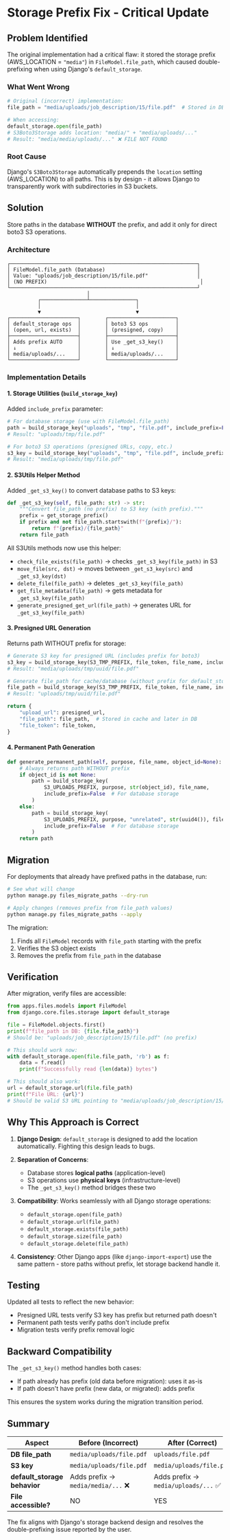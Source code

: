 # Storage Prefix Fix - Critical Update

## Problem Identified

The original implementation had a critical flaw: it stored the storage prefix (AWS_LOCATION = `"media"`) in `FileModel.file_path`, which caused double-prefixing when using Django's `default_storage`.

### What Went Wrong

```python
# Original (incorrect) implementation:
file_path = "media/uploads/job_description/15/file.pdf"  # Stored in DB

# When accessing:
default_storage.open(file_path)
# S3Boto3Storage adds location: "media/" + "media/uploads/..."
# Result: "media/media/uploads/..." ❌ FILE NOT FOUND
```

### Root Cause

Django's `S3Boto3Storage` automatically prepends the `location` setting (AWS_LOCATION) to all paths. This is by design - it allows Django to transparently work with subdirectories in S3 buckets.

## Solution

Store paths in the database **WITHOUT** the prefix, and add it only for direct boto3 S3 operations.

### Architecture

```
┌─────────────────────────────────────────────────────────────┐
│ FileModel.file_path (Database)                              │
│ Value: "uploads/job_description/15/file.pdf"                │
│ (NO PREFIX)                                                  │
└─────────────────────────────────────────────────────────────┘
                          │
          ┌───────────────┴───────────────┐
          │                               │
          ▼                               ▼
┌──────────────────────┐        ┌──────────────────────┐
│ default_storage ops  │        │ boto3 S3 ops         │
│ (open, url, exists)  │        │ (presigned, copy)    │
├──────────────────────┤        ├──────────────────────┤
│ Adds prefix AUTO     │        │ Use _get_s3_key()    │
│ ↓                    │        │ ↓                    │
│ media/uploads/...    │        │ media/uploads/...    │
└──────────────────────┘        └──────────────────────┘
```

### Implementation Details

#### 1. Storage Utilities (`build_storage_key`)

Added `include_prefix` parameter:

```python
# For database storage (use with FileModel.file_path)
path = build_storage_key("uploads", "tmp", "file.pdf", include_prefix=False)
# Result: "uploads/tmp/file.pdf"

# For boto3 S3 operations (presigned URLs, copy, etc.)
s3_key = build_storage_key("uploads", "tmp", "file.pdf", include_prefix=True)
# Result: "media/uploads/tmp/file.pdf"
```

#### 2. S3Utils Helper Method

Added `_get_s3_key()` to convert database paths to S3 keys:

```python
def _get_s3_key(self, file_path: str) -> str:
    """Convert file_path (no prefix) to S3 key (with prefix)."""
    prefix = get_storage_prefix()
    if prefix and not file_path.startswith(f"{prefix}/"):
        return f"{prefix}/{file_path}"
    return file_path
```

All S3Utils methods now use this helper:
- `check_file_exists(file_path)` → checks `_get_s3_key(file_path)` in S3
- `move_file(src, dst)` → moves between `_get_s3_key(src)` and `_get_s3_key(dst)`
- `delete_file(file_path)` → deletes `_get_s3_key(file_path)`
- `get_file_metadata(file_path)` → gets metadata for `_get_s3_key(file_path)`
- `generate_presigned_get_url(file_path)` → generates URL for `_get_s3_key(file_path)`

#### 3. Presigned URL Generation

Returns path WITHOUT prefix for storage:

```python
# Generate S3 key for presigned URL (includes prefix for boto3)
s3_key = build_storage_key(S3_TMP_PREFIX, file_token, file_name, include_prefix=True)
# Result: "media/uploads/tmp/uuid/file.pdf"

# Generate file_path for cache/database (without prefix for default_storage)
file_path = build_storage_key(S3_TMP_PREFIX, file_token, file_name, include_prefix=False)
# Result: "uploads/tmp/uuid/file.pdf"

return {
    "upload_url": presigned_url,
    "file_path": file_path,  # Stored in cache and later in DB
    "file_token": file_token,
}
```

#### 4. Permanent Path Generation

```python
def generate_permanent_path(self, purpose, file_name, object_id=None):
    # Always returns path WITHOUT prefix
    if object_id is not None:
        path = build_storage_key(
            S3_UPLOADS_PREFIX, purpose, str(object_id), file_name,
            include_prefix=False  # For database storage
        )
    else:
        path = build_storage_key(
            S3_UPLOADS_PREFIX, purpose, "unrelated", str(uuid4()), file_name,
            include_prefix=False  # For database storage
        )
    return path
```

## Migration

For deployments that already have prefixed paths in the database, run:

```bash
# See what will change
python manage.py files_migrate_paths --dry-run

# Apply changes (removes prefix from file_path values)
python manage.py files_migrate_paths --apply
```

The migration:
1. Finds all `FileModel` records with `file_path` starting with the prefix
2. Verifies the S3 object exists
3. Removes the prefix from `file_path` in the database

## Verification

After migration, verify files are accessible:

```python
from apps.files.models import FileModel
from django.core.files.storage import default_storage

file = FileModel.objects.first()
print(f"file_path in DB: {file.file_path}")
# Should be: "uploads/job_description/15/file.pdf" (no prefix)

# This should work now:
with default_storage.open(file.file_path, 'rb') as f:
    data = f.read()
    print(f"Successfully read {len(data)} bytes")

# This should also work:
url = default_storage.url(file.file_path)
print(f"File URL: {url}")
# Should be valid S3 URL pointing to "media/uploads/job_description/15/file.pdf"
```

## Why This Approach is Correct

1. **Django Design**: `default_storage` is designed to add the location automatically. Fighting this design leads to bugs.

2. **Separation of Concerns**:
   - Database stores **logical paths** (application-level)
   - S3 operations use **physical keys** (infrastructure-level)
   - The `_get_s3_key()` method bridges these two

3. **Compatibility**: Works seamlessly with all Django storage operations:
   - `default_storage.open(file_path)`
   - `default_storage.url(file_path)`
   - `default_storage.exists(file_path)`
   - `default_storage.size(file_path)`
   - `default_storage.delete(file_path)`

4. **Consistency**: Other Django apps (like `django-import-export`) use the same pattern - store paths without prefix, let storage backend handle it.

## Testing

Updated all tests to reflect the new behavior:
- Presigned URL tests verify S3 key has prefix but returned path doesn't
- Permanent path tests verify paths don't include prefix
- Migration tests verify prefix removal logic

## Backward Compatibility

The `_get_s3_key()` method handles both cases:
- If path already has prefix (old data before migration): uses it as-is
- If path doesn't have prefix (new data, or migrated): adds prefix

This ensures the system works during the migration transition period.

## Summary

| Aspect | Before (Incorrect) | After (Correct) |
|--------|-------------------|----------------|
| **DB file_path** | `media/uploads/file.pdf` | `uploads/file.pdf` |
| **S3 key** | `media/uploads/file.pdf` | `media/uploads/file.pdf` |
| **default_storage behavior** | Adds prefix → `media/media/...` ❌ | Adds prefix → `media/uploads/...` ✅ |
| **File accessible?** | NO | YES |

The fix aligns with Django's storage backend design and resolves the double-prefixing issue reported by the user.
